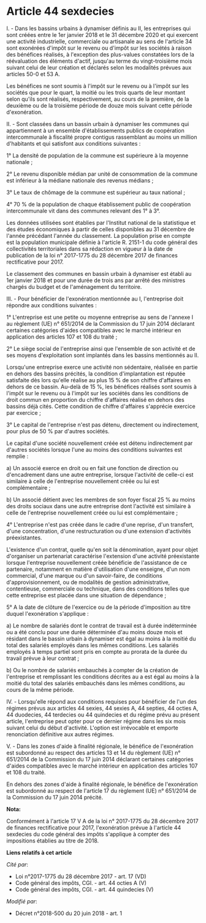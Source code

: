 # Article 44 sexdecies

I. - Dans les bassins urbains à dynamiser définis au II, les entreprises qui sont créées entre le 1er janvier 2018 et le 31
décembre 2020 et qui exercent une activité industrielle, commerciale ou artisanale au sens de l'article 34 sont exonérées
d'impôt sur le revenu ou d'impôt sur les sociétés à raison des bénéfices réalisés, à l'exception des plus-values constatées
lors de la réévaluation des éléments d'actif, jusqu'au terme du vingt-troisième mois suivant celui de leur création et
déclarés selon les modalités prévues aux articles 50-0 et 53 A.

Les bénéfices ne sont soumis à l'impôt sur le revenu ou à l'impôt sur les sociétés que pour le quart, la moitié ou les trois
quarts de leur montant selon qu'ils sont réalisés, respectivement, au cours de la première, de la deuxième ou de la troisième
période de douze mois suivant cette période d'exonération.

II. - Sont classées dans un bassin urbain à dynamiser les communes qui appartiennent à un ensemble d'établissements publics
de coopération intercommunale à fiscalité propre contigus rassemblant au moins un million d'habitants et qui satisfont aux
conditions suivantes :

1° La densité de population de la commune est supérieure à la moyenne nationale ;

2° Le revenu disponible médian par unité de consommation de la commune est inférieur à la médiane nationale des revenus
médians ;

3° Le taux de chômage de la commune est supérieur au taux national ;

4° 70 % de la population de chaque établissement public de coopération intercommunale vit dans des communes relevant des 1° à
3°.

Les données utilisées sont établies par l'Institut national de la statistique et des études économiques à partir de celles
disponibles au 31 décembre de l'année précédant l'année du classement. La population prise en compte est la population
municipale définie à l'article R. 2151-1 du code général des collectivités territoriales dans sa rédaction en vigueur à la
date de publication de la loi n° 2017-1775 du 28 décembre 2017 de finances rectificative pour 2017.

Le classement des communes en bassin urbain à dynamiser est établi au 1er janvier 2018 et pour une durée de trois ans par
arrêté des ministres chargés du budget et de l'aménagement du territoire.

III. - Pour bénéficier de l'exonération mentionnée au I, l'entreprise doit répondre aux conditions suivantes :

1° L'entreprise est une petite ou moyenne entreprise au sens de l'annexe I au règlement (UE) n° 651/2014 de la Commission du
17 juin 2014 déclarant certaines catégories d'aides compatibles avec le marché intérieur en application des articles 107 et
108 du traité ;

2° Le siège social de l'entreprise ainsi que l'ensemble de son activité et de ses moyens d'exploitation sont implantés dans
les bassins mentionnés au II.

Lorsqu'une entreprise exerce une activité non sédentaire, réalisée en partie en dehors des bassins précités, la condition
d'implantation est réputée satisfaite dès lors qu'elle réalise au plus 15 % de son chiffre d'affaires en dehors de ce bassin.
Au-delà de 15 %, les bénéfices réalisés sont soumis à l'impôt sur le revenu ou à l'impôt sur les sociétés dans les conditions
de droit commun en proportion du chiffre d'affaires réalisé en dehors des bassins déjà cités. Cette condition de chiffre
d'affaires s'apprécie exercice par exercice ;

3° Le capital de l'entreprise n'est pas détenu, directement ou indirectement, pour plus de 50 % par d'autres sociétés.

Le capital d'une société nouvellement créée est détenu indirectement par d'autres sociétés lorsque l'une au moins des
conditions suivantes est remplie :

a) Un associé exerce en droit ou en fait une fonction de direction ou d'encadrement dans une autre entreprise, lorsque
l'activité de celle-ci est similaire à celle de l'entreprise nouvellement créée ou lui est complémentaire ;

b) Un associé détient avec les membres de son foyer fiscal 25 % au moins des droits sociaux dans une autre entreprise dont
l'activité est similaire à celle de l'entreprise nouvellement créée ou lui est complémentaire ;

4° L'entreprise n'est pas créée dans le cadre d'une reprise, d'un transfert, d'une concentration, d'une restructuration ou
d'une extension d'activités préexistantes.

L'existence d'un contrat, quelle qu'en soit la dénomination, ayant pour objet d'organiser un partenariat caractérise
l'extension d'une activité préexistante lorsque l'entreprise nouvellement créée bénéficie de l'assistance de ce partenaire,
notamment en matière d'utilisation d'une enseigne, d'un nom commercial, d'une marque ou d'un savoir-faire, de conditions
d'approvisionnement, ou de modalités de gestion administrative, contentieuse, commerciale ou technique, dans des conditions
telles que cette entreprise est placée dans une situation de dépendance ;

5° A la date de clôture de l'exercice ou de la période d'imposition au titre duquel l'exonération s'applique :

a) Le nombre de salariés dont le contrat de travail est à durée indéterminée ou a été conclu pour une durée déterminée d'au
moins douze mois et résidant dans le bassin urbain à dynamiser est égal au moins à la moitié du total des salariés employés
dans les mêmes conditions. Les salariés employés à temps partiel sont pris en compte au prorata de la durée du travail prévue
à leur contrat ;

b) Ou le nombre de salariés embauchés à compter de la création de l'entreprise et remplissant les conditions décrites au a
est égal au moins à la moitié du total des salariés embauchés dans les mêmes conditions, au cours de la même période.

IV. - Lorsqu'elle répond aux conditions requises pour bénéficier de l'un des régimes prévus aux articles 44 sexies, 44 sexies
A, 44 septies, 44 octies A, 44 duodecies, 44 terdecies ou 44 quindecies et du régime prévu au présent article, l'entreprise
peut opter pour ce dernier régime dans les six mois suivant celui du début d'activité. L'option est irrévocable et emporte
renonciation définitive aux autres régimes.

V. - Dans les zones d'aide à finalité régionale, le bénéfice de l'exonération est subordonné au respect des articles 13 et 14
du règlement (UE) n° 651/2014 de la Commission du 17 juin 2014 déclarant certaines catégories d'aides compatibles avec le
marché intérieur en application des articles 107 et 108 du traité.

En dehors des zones d'aide à finalité régionale, le bénéfice de l'exonération est subordonné au respect de l'article 17 du
règlement (UE) n° 651/2014 de la Commission du 17 juin 2014 précité.

**Nota:**

Conformément à l'article 17 V A de la loi n° 2017-1775 du 28 décembre 2017 de finances rectificative pour 2017, l'exonération
prévue à l'article 44 sexdecies du code général des impôts s'applique à compter des impositions établies au titre de 2018.

**Liens relatifs à cet article**

_Cité par_:

  - Loi n°2017-1775 du 28 décembre 2017 - art. 17 (VD)
  - Code général des impôts, CGI. - art. 44 octies A (V)
  - Code général des impôts, CGI. - art. 44 quindecies (V)

_Modifié par_:

  - Décret n°2018-500 du 20 juin 2018 - art. 1
